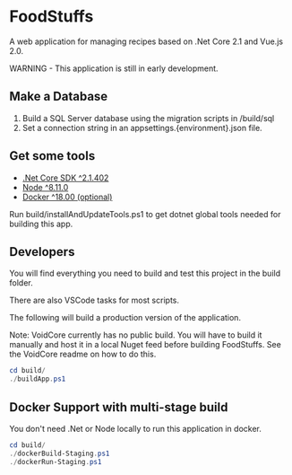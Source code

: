 # FoodStuffs

A web application for managing recipes based on .Net Core 2.1 and Vue.js 2.0.

WARNING - This application is still in early development.

## Make a Database

1. Build a SQL Server database using the migration scripts in /build/sql
2. Set a connection string in an appsettings.{environment}.json file.

## Get some tools

- [.Net Core SDK ^2.1.402](https://www.microsoft.com/net/download)
- [Node ^8.11.0](https://nodejs.org/en/)
- [Docker ^18.00 (optional)](https://docker.com)

Run build/installAndUpdateTools.ps1 to get dotnet global tools needed for building this app.

## Developers

You will find everything you need to build and test this project in the build folder.

There are also VSCode tasks for most scripts.

The following will build a production version of the application.

Note: VoidCore currently has no public build. You will have to build it manually and host it in a local Nuget feed before building FoodStuffs. See the VoidCore readme on how to do this.

```powershell
cd build/
./buildApp.ps1
```

## Docker Support with multi-stage build

You don't need .Net or Node locally to run this application in docker.

```powershell
cd build/
./dockerBuild-Staging.ps1
./dockerRun-Staging.ps1
```
